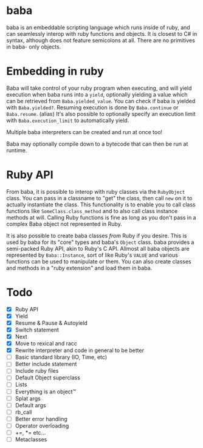 # baba

baba is an embeddable scripting language which runs inside of ruby, and can seamlessly interop with ruby functions and objects.
It is closest to C# in syntax, although does not feature semicolons at all.
There are no primitives in baba- only objects.

# Embedding in ruby

Baba will take control of your ruby program when executing, and will yield execution when baba runs into a `yield`, optionally yielding a value which can be retrieved from `Baba.yielded_value`.
You can check if baba is yielded with `Baba.yielded?`. Resuming execution is done by `Baba.continue` or `Baba.resume`. (alias)
It's also possible to optionally specify an execution limit with `Baba.execution_limit` to automatically yield.

Multiple baba interpreters can be created and run at once too!

Baba may optionally compile down to a bytecode that can then be run at runtime.

# Ruby API

From baba, it is possible to interop with ruby classes via the `RubyObject` class. You can pass in a classname to "get" the class, then call `new` on it to actually instantiate the class.
This functionality is to enable you to call class functions like `SomeClass.class_method` and to also call class instance methods at will.
Calling Ruby functions is fine as long as you don't pass in a complex Baba object not represented in Ruby.

It is also possible to create baba classes _from_ Ruby if you desire. This is used by baba for its "core" types and baba's `Object` class.
baba provides a semi-packed Ruby API, akin to Ruby's C API. Allmost all baba objects are represented by `Baba::Instance`, sort of like Ruby's `VALUE` and various functions can be used to manipulate or them.
You can also create classes and methods in a "ruby extension" and load them in baba.

# Todo

- [x] Ruby API
- [x] Yield
- [x] Resume & Pause & Autoyield
- [x] Switch statement
- [x] Next
- [x] Move to rexical and racc
- [x] Rewrite interpreter and code in general to be better
- [ ] Basic standard library (IO, Time, etc)
- [ ] Better include statement
- [ ] Include ruby files
- [ ] Default Object superclass
- [ ] Lists
- [ ] Everything is an object:tm:
- [ ] Splat args
- [ ] Default args
- [ ] rb_call
- [ ] Better error handling
- [ ] Operator overloading
- [ ] +=, \*= etc...
- [ ] Metaclasses
